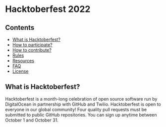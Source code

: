 <!--- Make a documentation for Hacktoberfest 2022 -->


# Hacktoberfest 2022

## Contents

- [What is Hacktoberfest?](#what-is-hacktoberfest)
- [How to participate?](#how-to-participate)
- [How to contribute?](#how-to-contribute)
- [Rules](#rules)
- [Resources](#resources)
- [FAQ](#faq)
- [License](#license)

## What is Hacktoberfest?

Hacktoberfest is a month-long celebration of open source software run by DigitalOcean in partnership with GitHub and Twilio. Hacktoberfest is open to everyone in our global community! Four quality pull requests must be submitted to public GitHub repositories. You can sign up anytime between October 1 and October 31.